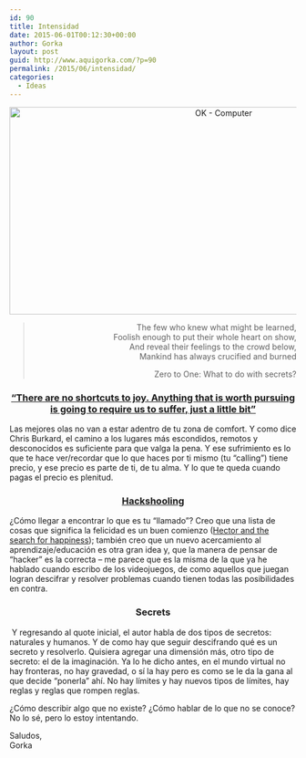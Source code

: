 ```yaml
---
id: 90
title: Intensidad
date: 2015-06-01T00:12:30+00:00
author: Gorka
layout: post
guid: http://www.aquigorka.com/?p=90
permalink: /2015/06/intensidad/
categories:
  - Ideas
---
```

<p style="text-align: center;">
  <a href="http://www.aquigorka.com/wp-content/uploads/2015/05/OK-Computer.jpg"><img class="aligncenter wp-image-91 size-full" src="http://www.aquigorka.com/wp-content/uploads/2015/05/OK-Computer.jpg" alt="OK - Computer" width="736" height="364" srcset="http://www.aquigorka.com/wp-content/uploads/2015/05/OK-Computer.jpg 736w, http://www.aquigorka.com/wp-content/uploads/2015/05/OK-Computer-300x148.jpg 300w" sizes="(max-width: 736px) 100vw, 736px" /></a>
</p>

> <p style="text-align: right;">
>   The few who knew what might be learned,<br /> Foolish enough to put their whole heart on show,<br /> And reveal their feelings to the crowd below,<br /> Mankind has always crucified and burned
> </p>
> 
> <p style="text-align: right;">
>   Zero to One: What to do with secrets?
> </p>

<h3 style="text-align: center;">
  <a href="https://www.ted.com/talks/chris_burkard_the_joy_of_surfing_in_ice_cold_water?language=en" target="_blank">&#8220;There are no shortcuts to joy. Anything that is worth pursuing is going to require us to suffer, just a little bit&#8221;</a>
</h3>

<p style="text-align: left;">
  Las mejores olas no van a estar adentro de tu zona de comfort. Y como dice Chris Burkard, el camino a los lugares más escondidos, remotos y desconocidos es suficiente para que valga la pena. Y ese sufrimiento es lo que te hace ver/recordar que lo que haces por ti mismo (tu &#8220;calling&#8221;) tiene precio, y ese precio es parte de ti, de tu alma. Y lo que te queda cuando pagas el precio es plenitud.
</p>

<h3 style="text-align: center;">
  <a href="https://www.youtube.com/watch?v=h11u3vtcpaY" target="_blank">Hackshooling</a>
</h3>

<p style="text-align: left;">
  ¿Cómo llegar a encontrar lo que es tu &#8220;llamado&#8221;? Creo que una lista de cosas que significa la felicidad es un buen comienzo (<a href="http://www.jocaonstuff.com/2011/01/hectors-list-of-happiness/" target="_blank">Hector and the search for happiness</a>); también creo que un nuevo acercamiento al aprendizaje/educación es otra gran idea y, que la manera de pensar de &#8220;hacker&#8221; es la correcta &#8211; me parece que es la misma de la que ya he hablado cuando escribo de los videojuegos, de como aquellos que juegan logran descifrar y resolver problemas cuando tienen todas las posibilidades en contra.
</p>

<h3 style="text-align: center;">
  Secrets
</h3>

<p style="text-align: left;">
   Y regresando al quote inicial, el autor habla de dos tipos de secretos: naturales y humanos. Y de como hay que seguir descifrando qué es un secreto y resolverlo. Quisiera agregar una dimensión más, otro tipo de secreto: el de la imaginación. Ya lo he dicho antes, en el mundo virtual no hay fronteras, no hay gravedad, o sí la hay pero es como se le da la gana al que decide &#8220;ponerla&#8221; ahí. No hay límites y hay nuevos tipos de límites, hay reglas y reglas que rompen reglas.
</p>

<p style="text-align: left;">
  ¿Cómo describir algo que no existe? ¿Cómo hablar de lo que no se conoce? No lo sé, pero lo estoy intentando.
</p>

<p style="text-align: left;">
  Saludos,<br /> Gorka
</p>